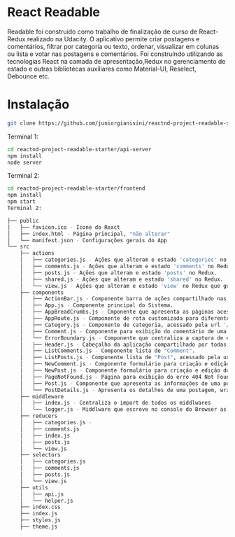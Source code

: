 # React Readable

Readable foi construído como trabalho de finalização de curso de React-Redux realizado na Udacity. O aplicativo permite criar postagens e comentários, filtrar por categoria ou texto, ordenar, visualizar em colunas ou lista e votar nas postagens e comentários. Foi construíndo utilizando as tecnologias React na camada de apresentação,Redux no gerenciamento de estado e outras bibliotécas auxiliares como Material-UI, Reselect, Debounce etc.

# Instalação

```bash
git clone https://github.com/juniorgianisini/reactnd-project-readable-starter.git
```

Terminal 1:
```bash
cd reactnd-project-readable-starter/api-server
npm install
node server
```

Terminal 2:
```bash
cd reactnd-project-readable-starter/frontend
npm install
npm start
Terminal 2:
```

```bash
├── public
│   ├── favicon.ico - Ícone do React
│   ├── index.html - Página principal, "não alterar"
│   └── manifest.json - Configurações gerais do App
└── src
    ├── actions
    │   ├── categories.js - Ações que alteram e estado 'categories' no Redux.
    │   ├── comments.js - Ações que alteram e estado 'comments' no Redux.
    │   ├── posts.js - Ações que alteram e estado 'posts' no Redux.
    │   ├── shared.js - Ações que alteram e estado 'shared' no Redux.
    │   └── view.js - Ações que alteram e estado 'view' no Redux que guarda estados gerais da aplicação.
    ├── components
    │   ├── ActionBar.js - Componente barra de ações compartilhado nas postagens e comentários.
    │   ├── App.js - Componente principal do Sistema.
    │   ├── AppBreadCrumbs.js - Cmponente que apresenta as páginas acessadas com links de navegação.
    │   ├── AppRoute.js - Componente de rota customizada para diferentes cabeçalhos.
    │   ├── Category.js - Componente de categoria, acessado pela url '/:category'.
    │   ├── Comment.js - Componente para exibição do comentário de uma postagem.
    │   └── ErrorBoundary.js - Componente que centraliza a captura de erros. Está instável, alguns erros não são propagados. Código está comentado!
    │   ├── Header.js - Cabeçalho da aplicação compartilhado por todas as telas.
    │   ├── ListComments.js - Componente lista de "Comment".
    │   ├── ListPosts.js - Componente lista de "Post", acessado pela url root "/"
    │   ├── NewComment.js - Componente formulário para criação e edição de comentário.
    │   ├── NewPost.js - Componente formulário para criação e edição de postagens.
    │   ├── PageNotFound.js - Página para exibição do erro 404 Not Found.
    │   ├── Post.js - Componente que apresenta as informações de uma postagem.
    │   └── PostDetails.js - Apresenta os detalhes de uma postagem, wrapper de Post.
    ├── middleware
    │   ├── index.js - Centraliza o import de todos os middlwares
    │   └── logger.js - Middlware que escreve no console do Browser as ações e alterações no estado do Redux.
    ├── reducers
    │   ├── categories.js - 
    │   ├── comments.js
    │   ├── index.js
    │   ├── posts.js
    │   └── view.js
    ├── selectors
    │   ├── categories.js
    │   ├── comments.js
    │   ├── posts.js
    │   └── view.js
    ├── utils
    │   ├── api.js
    │   └── helper.js
    ├── index.css
    ├── index.js
    ├── styles.js
    ├── theme.js
```
